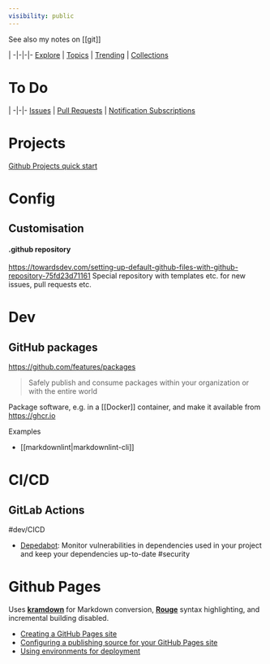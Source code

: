 ```yaml
---
visibility: public
---
```

See also my notes on [[git]]

 | 
-|-|-|-
[Explore](https://github.com/explore) | [Topics](https://github.com/topics) | [Trending](https://github.com/trending) | [Collections](https://github.com/collections)


# To Do

 | 
-|-|-
[Issues](https://github.com/issues) | [Pull Requests](https://github.com/pulls) | [Notification Subscriptions](https://github.com/notifications/subscriptions)

# Projects
[Github Projects quick start](https://docs.github.com/en/issues/planning-and-tracking-with-projects/learning-about-projects/quickstart-for-projects)


# Config
## Customisation
#### .github repository
https://towardsdev.com/setting-up-default-github-files-with-github-repository-75fd23d71161
Special repository with templates etc. for new issues, pull requests etc.


# Dev

## GitHub packages
<https://github.com/features/packages>
> Safely publish and consume packages within your organization or with the entire world

Package software, e.g. in a [[Docker]] container, and make it available from <https://ghcr.io>

Examples
- [[markdownlint|markdownlint-cli]]


# CI/CD
## GitLab Actions
#dev/CICD
- [Depedabot](https://docs.github.com/en/code-security/dependabot): Monitor vulnerabilities in dependencies used in your project and keep your dependencies up-to-date #security


# Github Pages
Uses [**kramdown**](Markdown.md#kramdown) for Markdown conversion, [**Rouge**](http://rouge.jneen.net/) syntax highlighting, and incremental building disabled.
- [Creating a GitHub Pages site](https://docs.github.com/en/pages/getting-started-with-github-pages/creating-a-github-pages-site)
- [Configuring a publishing source for your GitHub Pages site](https://docs.github.com/en/pages/getting-started-with-github-pages/configuring-a-publishing-source-for-your-github-pages-site)
- [Using environments for deployment](https://docs.github.com/en/actions/deployment/targeting-different-environments/using-environments-for-deployment)
